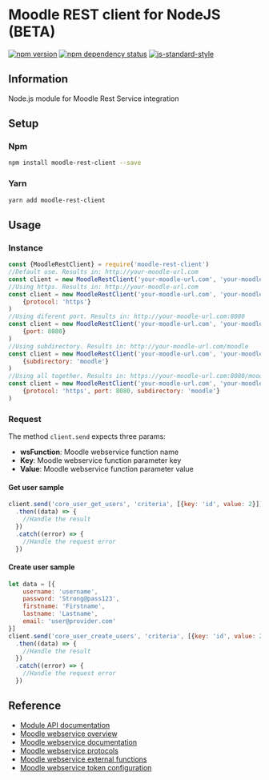 Moodle REST client for NodeJS (BETA)
===
[![npm version](https://badge.fury.io/js/moodle-rest-client.svg)](http://badge.fury.io/js/moodle-rest-client)
[![npm dependency status](https://david-dm.org/virgilioneto/moodle-rest-client.svg)](https://david-dm.org/virgilioneto/moodle-rest-client)
[![js-standard-style](https://img.shields.io/badge/code%20style-standard-brightgreen.svg)](http://standardjs.com/)

## Information
Node.js module for Moodle Rest Service integration

## Setup

### Npm
```bash
npm install moodle-rest-client --save
 ```

### Yarn
```bash
yarn add moodle-rest-client
```
 
## Usage

### Instance
```javascript
const {MoodleRestClient} = require('moodle-rest-client')
//Default use. Results in: http://your-moodle-url.com
const client = new MoodleRestClient('your-moodle-url.com', 'your-moodle-token')
//Using https. Results in: http://your-moodle-url.com
const client = new MoodleRestClient('your-moodle-url.com', 'your-moodle-token',
    {protocol: 'https'}
)
//Using diferent port. Results in: http://your-moodle-url.com:8080
const client = new MoodleRestClient('your-moodle-url.com', 'your-moodle-token',
    {port: 8080}
)
//Using subdirectory. Results in: http://your-moodle-url.com/moodle
const client = new MoodleRestClient('your-moodle-url.com', 'your-moodle-token',
    {subdirectory: 'moodle'}
)
//Using all together. Results in: https://your-moodle-url.com:8080/moodle
const client = new MoodleRestClient('your-moodle-url.com', 'your-moodle-token',
    {protocol: 'https', port: 8080, subdirectory: 'moodle'}
)
```

### Request
The method `client.send` expects three params:
* **wsFunction**: Moodle webservice function name
* **Key**: Moodle webservice function  parameter key
* **Value**: Moodle webservice function parameter value

#### Get user sample
```javascript
client.send('core_user_get_users', 'criteria', [{key: 'id', value: 2}])
  .then((data) => {
    //Handle the result
  })
  .catch((error) => {
    //Handle the request error
  })
```

#### Create user sample
```javascript
let data = [{
    username: 'username',
    password: 'Strong@pass123',
    firstname: 'Firstname',
    lastname: 'Lastname',
    email: 'user@provider.com'
}]
client.send('core_user_create_users', 'criteria', [{key: 'id', value: 2}])
  .then((data) => {
    //Handle the result
  })
  .catch((error) => {
    //Handle the request error
  })
```
## Reference
* [Module API documentation](https://virgilioneto.github.io/moodle-rest-client)
* [Moodle webservice overview](http://your-moodle-url.com/admin/settings.php?section=webservicesoverview)
* [Moodle webservice documentation](http://your-moodle-url.com/admin/webservice/documentation.php)
* [Moodle webservice protocols](http://your-moodle-url.com/admin/settings.php?section=webserviceprotocols)
* [Moodle webservice external functions](http://your-moodle-url.com/admin/settings.php?section=externalservices)
* [Moodle webservice token configuration](http://your-moodle-url.com/admin/settings.php?section=webservicetokens)
